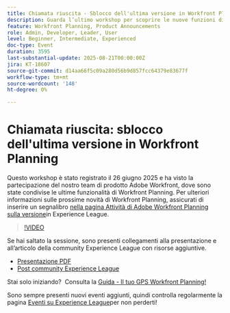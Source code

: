 ```yaml
---
title: Chiamata riuscita - Sblocco dell'ultima versione in Workfront Planning
description: Guarda l’ultimo workshop per scoprire le nuove funzioni di pianificazione di Workfront, informazioni approfondite sulla roadmap e risorse per aiutarti a pianificare con successo.
feature: Workfront Planning, Product Announcements
role: Admin, Developer, Leader, User
level: Beginner, Intermediate, Experienced
doc-type: Event
duration: 3595
last-substantial-update: 2025-08-21T00:00:00Z
jira: KT-18607
source-git-commit: d14aa66f5c09a280d56b9d857fcc64379e83677f
workflow-type: tm+mt
source-wordcount: '148'
ht-degree: 0%

---
```



# Chiamata riuscita: sblocco dell&#39;ultima versione in Workfront Planning

Questo workshop è stato registrato il 26 giugno 2025 e ha visto la partecipazione del nostro team di prodotto Adobe Workfront, dove sono state condivise le ultime funzionalità di Workfront Planning. Per ulteriori informazioni sulle prossime novità di Workfront Planning, assicurati di inserire un segnalibro [nella pagina Attività di Adobe Workfront Planning sulla versione](https://experienceleague.adobe.com/en/docs/workfront/using/product-announcements/product-releases/planning-release-activity/planning-release-activity-article-index)in Experience League. 

>[!VIDEO](https://video.tv.adobe.com/v/3469860/?learn=on&enablevpops)

Se hai saltato la sessione, sono presenti collegamenti alla presentazione e all’articolo della community Experience League con risorse aggiuntive.

* [Presentazione PDF](https://workfront-experience.s3.us-west-2.amazonaws.com/Training/Guides/Customer+Success+at+Scale/062625+Summoning+Success+-+Unlocking+the+Latest+in+Workfront+Planning.pdf)
* [Post community Experience League](https://experienceleaguecommunities.adobe.com/t5/workfront-discussions/event-follow-up-summoning-success-unlocking-the-latest-in/td-p/761676)

Stai solo iniziando?  Consulta la [Guida - Il tuo GPS Workfront Planning!](https://workfront-experience.s3.us-west-2.amazonaws.com/Training/Guides/Customer+Success+at+Scale/Workfront+Planning+Guidebook.pdf)

Sono sempre presenti nuovi eventi aggiunti, quindi controlla regolarmente la pagina [Eventi su Experience League](https://experienceleague.adobe.com/events/?filters=Workfront)per non perderti!
